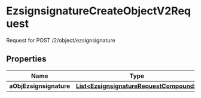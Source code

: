 

# EzsignsignatureCreateObjectV2Request

Request for POST /2/object/ezsignsignature

## Properties

| Name | Type | Description | Notes |
|------------ | ------------- | ------------- | -------------|
|**aObjEzsignsignature** | [**List&lt;EzsignsignatureRequestCompound&gt;**](EzsignsignatureRequestCompound.md) |  |  |



